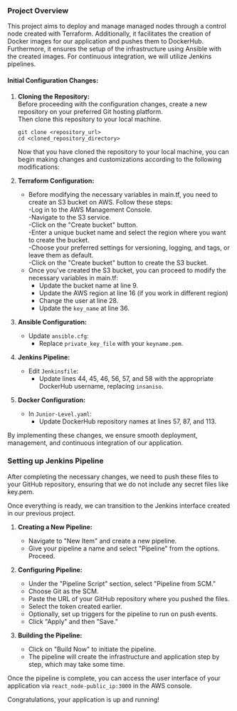 ### Project Overview

This project aims to deploy and manage managed nodes through a control node created with Terraform. Additionally, it facilitates the creation of Docker images for our application and pushes them to DockerHub. Furthermore, it ensures the setup of the infrastructure using Ansible with the created images. For continuous integration, we will utilize Jenkins pipelines.

#### Initial Configuration Changes:  
1. **Cloning the Repository:**   
   Before proceeding with the configuration changes, create a new repository on your preferred Git hosting platform.  
   Then clone this repository to your local machine.  
   ``` 
   git clone <repository_url>  
   cd <cloned_repository_directory>
   ``` 
   Now that you have cloned the repository to your local machine, you can begin making changes and customizations according to the following modifications:  

2. **Terraform Configuration:**
   - Before modifying the necessary variables in main.tf, you need to create an S3 bucket on AWS. Follow these steps:  
      -Log in to the AWS Management Console.  
      -Navigate to the S3 service.  
      -Click on the "Create bucket" button.  
      -Enter a unique bucket name and select the region where you want to create the bucket.  
      -Choose your preferred settings for versioning, logging, and tags, or leave them as default.  
      -Click on the "Create bucket" button to create the S3 bucket.  
   - Once you've created the S3 bucket, you can proceed to modify the necessary variables in main.tf:
     - Update the bucket name at line 9.
     - Update the AWS region at line 16 (if you work in different region)  
     - Change the user at line 28.  
     - Update the `key_name` at line 36.  

3. **Ansible Configuration:**
   - Update `ansible.cfg`:
     - Replace `private_key_file` with your `keyname.pem`.

4. **Jenkins Pipeline:**
   - Edit `Jenkinsfile`:
     - Update lines 44, 45, 46, 56, 57, and 58 with the appropriate DockerHub username, replacing `insaniso`.

5. **Docker Configuration:**
   - In `Junior-Level.yaml`:
     - Update DockerHub repository names at lines 57, 87, and 113.

By implementing these changes, we ensure smooth deployment, management, and continuous integration of our application.

### Setting up Jenkins Pipeline

After completing the necessary changes, we need to push these files to your GitHub repository, ensuring that we do not include any secret files like key.pem.

Once everything is ready, we can transition to the Jenkins interface created in our previous project.

1. **Creating a New Pipeline:**
   - Navigate to "New Item" and create a new pipeline.
   - Give your pipeline a name and select "Pipeline" from the options. Proceed.

2. **Configuring Pipeline:**
   - Under the "Pipeline Script" section, select "Pipeline from SCM."
   - Choose Git as the SCM.
   - Paste the URL of your GitHub repository where you pushed the files.
   - Select the token created earlier.
   - Optionally, set up triggers for the pipeline to run on push events.
   - Click "Apply" and then "Save."

3. **Building the Pipeline:**
   - Click on "Build Now" to initiate the pipeline.
   - The pipeline will create the infrastructure and application step by step, which may take some time.

Once the pipeline is complete, you can access the user interface of your application via `react_node-public_ip:3000` in the AWS console.

Congratulations, your application is up and running! 

